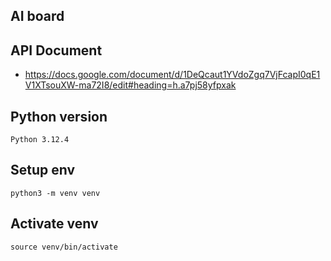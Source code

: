 ## AI board

## API Document
- https://docs.google.com/document/d/1DeQcaut1YVdoZgq7VjFcapI0qE1V1XTsouXW-ma72I8/edit#heading=h.a7pj58yfpxak


## Python version
```
Python 3.12.4
```

## Setup env
```
python3 -m venv venv
```

## Activate venv
```
source venv/bin/activate
```
